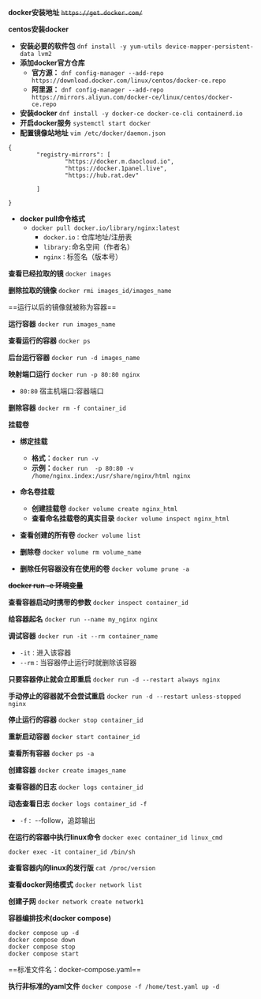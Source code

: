 **docker安装地址**
~~`https://get.docker.com/`~~

**centos安装docker**
- **安装必要的软件包**
`dnf install -y yum-utils device-mapper-persistent-data lvm2`
- **添加docker官方仓库**
  - **官方源：** `dnf config-manager --add-repo https://download.docker.com/linux/centos/docker-ce.repo `
  - **阿里源：** `dnf config-manager --add-repo https://mirrors.aliyun.com/docker-ce/linux/centos/docker-ce.repo`
- **安装docker**
`dnf install -y docker-ce docker-ce-cli containerd.io`
- **开启docker服务**
`systemctl start docker`
- **配置镜像站地址**
`vim /etc/docker/daemon.json`
``` 
{
        "registry-mirrors": [
                "https://docker.m.daocloud.io",
                "https://docker.1panel.live",
                "https://hub.rat.dev"

        ]

}
```

- **docker pull命令格式**
  - `docker pull docker.io/library/nginx:latest`
    - `docker.io：`仓库地址/注册表
    - `library:`命名空间（作者名）
    - `nginx：`标签名（版本号）

**查看已经拉取的镜**
`docker images`

**删除拉取的镜像**
`docker rmi images_id/images_name`

==运行以后的镜像就被称为容器==

**运行容器**
`docker run images_name`

**查看运行的容器**
`docker ps`

**后台运行容器**
`docker run -d images_name`

**映射端口运行**
`docker run -p 80:80 nginx`
- `80:80` 宿主机端口:容器端口

**删除容器**
`docker rm -f container_id`

**挂载卷**
- **绑定挂载**
  - **格式：**`docker run -v `
  - **示例：**`docker run  -p 80:80 -v /home/nginx.index:/usr/share/nginx/html nginx`
 
- **命名卷挂载**
  - **创建挂载卷**
  `docker volume create nginx_html`
  - **查看命名挂载卷的真实目录**
  `docker volume inspect nginx_html`

- **查看创建的所有卷**
`docker volume list`

- **删除卷**
`docker volume rm volume_name`

- **删除任何容器没有在使用的卷**
`docker volume prune -a`

~~**docker run -e 环境变量**~~

**查看容器启动时携带的参数**
`docker inspect container_id`

**给容器起名**
`docker run --name my_nginx nginx`

**调试容器**
`docker run -it --rm container_name`
- `-it：`进入该容器
- `--rm：`当容器停止运行时就删除该容器

**只要容器停止就会立即重启**
`docker run -d --restart always nginx`

**手动停止的容器就不会尝试重启**
`docker run -d --restart unless-stopped nginx`

**停止运行的容器**
`docker stop container_id`

**重新启动容器**
`docker start container_id`

**查看所有容器**
`docker ps -a`

**创建容器**
`docker create images_name`

**查看容器的日志**
`docker logs container_id`

**动态查看日志**
`docker logs container_id -f`
- `-f：` --follow，追踪输出

**在运行的容器中执行linux命令**
`docker exec container_id linux_cmd`

`docker exec -it container_id /bin/sh`

**查看容器内的linux的发行版**
`cat /proc/version`

**查看docker网络模式**
`docker network list`

**创建子网**
`docker network create network1 `

**容器编排技术(docker compose)** 
```
docker compose up -d
docker compose down
docker compose stop
docker compose start
```

==标准文件名：docker-compose.yaml==

**执行非标准的yaml文件**
`docker compose -f /home/test.yaml up -d`